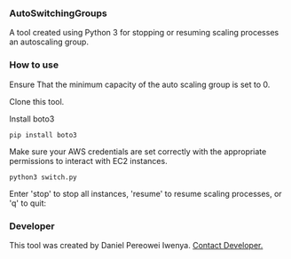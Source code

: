 ### AutoSwitchingGroups
A tool created using Python 3 for stopping or resuming scaling processes an autoscaling group. 

### How to use
Ensure That the minimum capacity of the auto scaling group is set to 0.

Clone this tool.

Install boto3
```
pip install boto3
```
Make sure your AWS credentials are set correctly with the appropriate permissions to interact with EC2 instances.

```
python3 switch.py
```
Enter 'stop' to stop all instances, 'resume' to resume scaling processes, or 'q' to quit:


### Developer
This tool was created by Daniel Pereowei Iwenya. <a href="mailto:iwenyadaniel@icloud.com">Contact Developer.</a>